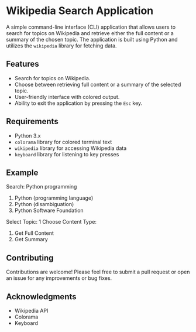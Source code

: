 # Wikipedia Search Application

A simple command-line interface (CLI) application that allows users to search for topics on Wikipedia and retrieve either the full content or a summary of the chosen topic. The application is built using Python and utilizes the `wikipedia` library for fetching data.

## Features

- Search for topics on Wikipedia.
- Choose between retrieving full content or a summary of the selected topic.
- User-friendly interface with colored output.
- Ability to exit the application by pressing the `Esc` key.

## Requirements

- Python 3.x
- `colorama` library for colored terminal text
- `wikipedia` library for accessing Wikipedia data
- `keyboard` library for listening to key presses

## Example
Search: Python programming
1. Python (programming language)
2. Python (disambiguation)
3. Python Software Foundation

Select Topic: 1
Choose Content Type:
1. Get Full Content
2. Get Summary

## Contributing
Contributions are welcome! Please feel free to submit a pull request or open an issue for any improvements or bug fixes.

## Acknowledgments
* Wikipedia API
* Colorama
* Keyboard
